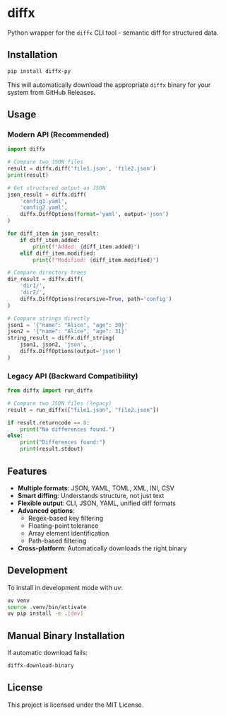 # diffx

Python wrapper for the `diffx` CLI tool - semantic diff for structured data.

## Installation

```bash
pip install diffx-py
```

This will automatically download the appropriate `diffx` binary for your system from GitHub Releases.

## Usage

### Modern API (Recommended)

```python
import diffx

# Compare two JSON files
result = diffx.diff('file1.json', 'file2.json')
print(result)

# Get structured output as JSON
json_result = diffx.diff(
    'config1.yaml', 
    'config2.yaml',
    diffx.DiffOptions(format='yaml', output='json')
)

for diff_item in json_result:
    if diff_item.added:
        print(f"Added: {diff_item.added}")
    elif diff_item.modified:
        print(f"Modified: {diff_item.modified}")

# Compare directory trees
dir_result = diffx.diff(
    'dir1/', 
    'dir2/',
    diffx.DiffOptions(recursive=True, path='config')
)

# Compare strings directly
json1 = '{"name": "Alice", "age": 30}'
json2 = '{"name": "Alice", "age": 31}'
string_result = diffx.diff_string(
    json1, json2, 'json',
    diffx.DiffOptions(output='json')
)
```

### Legacy API (Backward Compatibility)

```python
from diffx import run_diffx

# Compare two JSON files (legacy)
result = run_diffx(["file1.json", "file2.json"])

if result.returncode == 0:
    print("No differences found.")
else:
    print("Differences found:")
    print(result.stdout)
```

## Features

- **Multiple formats**: JSON, YAML, TOML, XML, INI, CSV
- **Smart diffing**: Understands structure, not just text
- **Flexible output**: CLI, JSON, YAML, unified diff formats
- **Advanced options**: 
  - Regex-based key filtering
  - Floating-point tolerance
  - Array element identification
  - Path-based filtering
- **Cross-platform**: Automatically downloads the right binary

## Development

To install in development mode with uv:

```bash
uv venv
source .venv/bin/activate
uv pip install -e .[dev]
```

## Manual Binary Installation

If automatic download fails:

```bash
diffx-download-binary
```

## License

This project is licensed under the MIT License.
